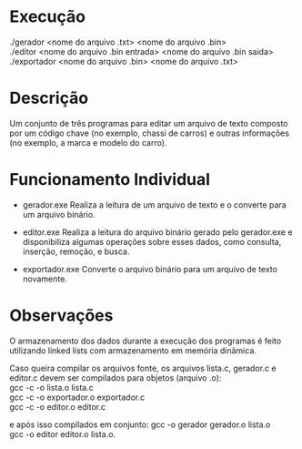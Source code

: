 # Execução
./gerador <nome do arquivo .txt> <nome do arquivo .bin>  
./editor <nome do arquivo .bin entrada> <nome do arquivo .bin saida>  
./exportador <nome do arquivo .bin> <nome do arquivo .txt>


# Descrição
Um conjunto de três programas para editar um arquivo de texto composto por um código chave (no exemplo, chassi de carros) e outras informações (no exemplo, a marca e modelo do carro).


# Funcionamento Individual

- gerador.exe
Realiza a leitura de um arquivo de texto e o converte para um arquivo binário.

- editor.exe
Realiza a leitura do arquivo binário gerado pelo gerador.exe e disponibiliza algumas operações sobre esses dados, como consulta, inserção, remoção,  e busca.

- exportador.exe
Converte o arquivo binário para um arquivo de texto novamente.


# Observações
O armazenamento dos dados durante a execução dos programas é feito utilizando linked lists com armazenamento em memória dinâmica.

Caso queira compilar os arquivos fonte, os arquivos lista.c, gerador.c e editor.c devem ser compilados para objetos (arquivo .o):  
gcc -c -o lista.o lista.c  
gcc -c -o exportador.o exportador.c  
gcc -c -o editor.o editor.c

e após isso compilados em conjunto: 
gcc -o gerador gerador.o lista.o  
gcc -o editor editor.o lista.o.
